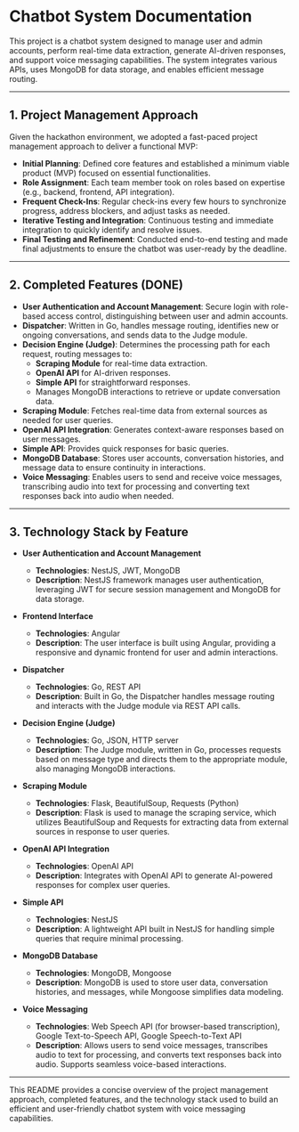 # Chatbot System Documentation

This project is a chatbot system designed to manage user and admin accounts, perform real-time data extraction, generate AI-driven responses, and support voice messaging capabilities. The system integrates various APIs, uses MongoDB for data storage, and enables efficient message routing.

---

## 1. Project Management Approach

Given the hackathon environment, we adopted a fast-paced project management approach to deliver a functional MVP:

- **Initial Planning**: Defined core features and established a minimum viable product (MVP) focused on essential functionalities.
- **Role Assignment**: Each team member took on roles based on expertise (e.g., backend, frontend, API integration).
- **Frequent Check-Ins**: Regular check-ins every few hours to synchronize progress, address blockers, and adjust tasks as needed.
- **Iterative Testing and Integration**: Continuous testing and immediate integration to quickly identify and resolve issues.
- **Final Testing and Refinement**: Conducted end-to-end testing and made final adjustments to ensure the chatbot was user-ready by the deadline.

---

## 2. Completed Features (DONE)

- **User Authentication and Account Management**: Secure login with role-based access control, distinguishing between user and admin accounts.
- **Dispatcher**: Written in Go, handles message routing, identifies new or ongoing conversations, and sends data to the Judge module.
- **Decision Engine (Judge)**: Determines the processing path for each request, routing messages to:
  - **Scraping Module** for real-time data extraction.
  - **OpenAI API** for AI-driven responses.
  - **Simple API** for straightforward responses.
  - Manages MongoDB interactions to retrieve or update conversation data.
- **Scraping Module**: Fetches real-time data from external sources as needed for user queries.
- **OpenAI API Integration**: Generates context-aware responses based on user messages.
- **Simple API**: Provides quick responses for basic queries.
- **MongoDB Database**: Stores user accounts, conversation histories, and message data to ensure continuity in interactions.
- **Voice Messaging**: Enables users to send and receive voice messages, transcribing audio into text for processing and converting text responses back into audio when needed.

---

## 3. Technology Stack by Feature

- **User Authentication and Account Management**  
  - **Technologies**: NestJS, JWT, MongoDB
  - **Description**: NestJS framework manages user authentication, leveraging JWT for secure session management and MongoDB for data storage.

- **Frontend Interface**  
  - **Technologies**: Angular
  - **Description**: The user interface is built using Angular, providing a responsive and dynamic frontend for user and admin interactions.

- **Dispatcher**  
  - **Technologies**: Go, REST API
  - **Description**: Built in Go, the Dispatcher handles message routing and interacts with the Judge module via REST API calls.

- **Decision Engine (Judge)**  
  - **Technologies**: Go, JSON, HTTP server
  - **Description**: The Judge module, written in Go, processes requests based on message type and directs them to the appropriate module, also managing MongoDB interactions.

- **Scraping Module**  
  - **Technologies**: Flask, BeautifulSoup, Requests (Python)
  - **Description**: Flask is used to manage the scraping service, which utilizes BeautifulSoup and Requests for extracting data from external sources in response to user queries.

- **OpenAI API Integration**  
  - **Technologies**: OpenAI API
  - **Description**: Integrates with OpenAI API to generate AI-powered responses for complex user queries.

- **Simple API**  
  - **Technologies**: NestJS
  - **Description**: A lightweight API built in NestJS for handling simple queries that require minimal processing.

- **MongoDB Database**  
  - **Technologies**: MongoDB, Mongoose
  - **Description**: MongoDB is used to store user data, conversation histories, and messages, while Mongoose simplifies data modeling.

- **Voice Messaging**  
  - **Technologies**: Web Speech API (for browser-based transcription), Google Text-to-Speech API, Google Speech-to-Text API
  - **Description**: Allows users to send voice messages, transcribes audio to text for processing, and converts text responses back into audio. Supports seamless voice-based interactions.

--- 

This README provides a concise overview of the project management approach, completed features, and the technology stack used to build an efficient and user-friendly chatbot system with voice messaging capabilities.
